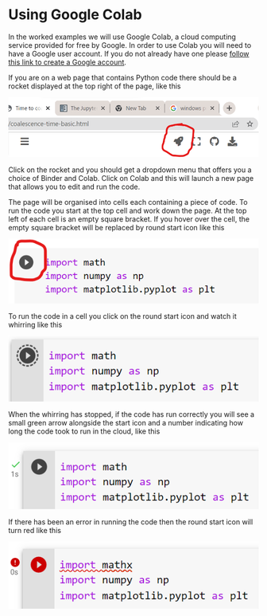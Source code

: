 # Using Google Colab

In the worked examples we will use Google Colab, a cloud computing service provided for free by Google. In order to use Colab you will need to have a Google user account. If you do not already have one please [follow this link to create a Google account](https://accounts.google.com/signup).

If you are on a web page that contains Python code there should be a rocket displayed at the top right of the page, like this

![colab](colab.png)

Click on the rocket and you should get a dropdown menu that offers you a choice of Binder and Colab.  Click on Colab and this will launch a new page that allows you to edit and run the code.

The page will be organised into cells each containing a piece of code.  To run the code you start at the top cell and work down the page. At the top left of each cell is an empty square bracket.  If you hover over the cell, the empty square bracket will be replaced by round start icon like this

![colab2](colab2.png)

To run the code in a cell you click on the round start icon and watch it whirring like this

![colab3](colab3.png)

When the whirring has stopped, if the code has run correctly you will see a small green arrow alongside the start icon and a number indicating how long the code took to run in the cloud, like this

![colab4](colab4.png)

If there has been an error in running the code then the round start icon will turn red like this

![colab5](colab5.png)